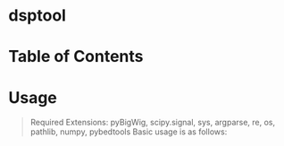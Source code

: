 # dsptool

# Table of Contents

# Usage
> Required Extensions:
> pyBigWig, scipy.signal, sys, argparse, re, os, pathlib, numpy, pybedtools
> Basic usage is as follows:
